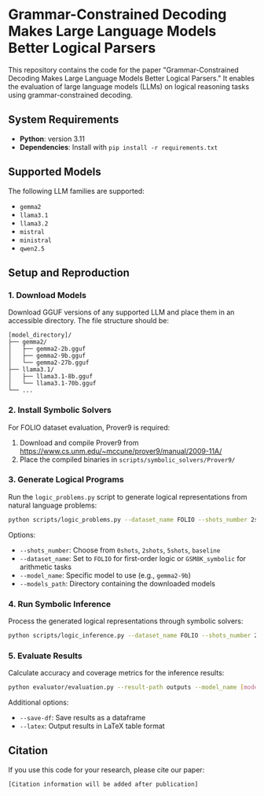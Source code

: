 # Grammar-Constrained Decoding Makes Large Language Models Better Logical Parsers

This repository contains the code for the paper "Grammar-Constrained Decoding Makes Large Language Models Better Logical Parsers." It enables the evaluation of large language models (LLMs) on logical reasoning tasks using grammar-constrained decoding.

## System Requirements

- **Python**: version 3.11
- **Dependencies**: Install with `pip install -r requirements.txt`

## Supported Models

The following LLM families are supported:
- `gemma2`
- `llama3.1`
- `llama3.2` 
- `mistral`
- `ministral`
- `qwen2.5`

## Setup and Reproduction

### 1. Download Models

Download GGUF versions of any supported LLM and place them in an accessible directory. The file structure should be:

```
[model_directory]/
├── gemma2/
│   ├── gemma2-2b.gguf
│   ├── gemma2-9b.gguf
│   └── gemma2-27b.gguf
├── llama3.1/
│   ├── llama3.1-8b.gguf
│   └── llama3.1-70b.gguf
└── ...
```

### 2. Install Symbolic Solvers

For FOLIO dataset evaluation, Prover9 is required:
1. Download and compile Prover9 from https://www.cs.unm.edu/~mccune/prover9/manual/2009-11A/
2. Place the compiled binaries in `scripts/symbolic_solvers/Prover9/`

### 3. Generate Logical Programs

Run the `logic_problems.py` script to generate logical representations from natural language problems:

```bash
python scripts/logic_problems.py --dataset_name FOLIO --shots_number 2shots --model_name [model_name] --models_path [path_to_models]
```

Options:
- `--shots_number`: Choose from `0shots`, `2shots`, `5shots`, `baseline`
- `--dataset_name`: Set to `FOLIO` for first-order logic or `GSM8K_symbolic` for arithmetic tasks
- `--model_name`: Specific model to use (e.g., `gemma2-9b`)
- `--models_path`: Directory containing the downloaded models

### 4. Run Symbolic Inference

Process the generated logical representations through symbolic solvers:

```bash
python scripts/logic_inference.py --dataset_name FOLIO --shots_number 2shots --model_name [model_name]
```

### 5. Evaluate Results

Calculate accuracy and coverage metrics for the inference results:

```bash
python evaluator/evaluation.py --result-path outputs --model_name [model_name] --dataset_name FOLIO --split dev
```

Additional options:
- `--save-df`: Save results as a dataframe
- `--latex`: Output results in LaTeX table format

## Citation

If you use this code for your research, please cite our paper:
```
[Citation information will be added after publication]
```
